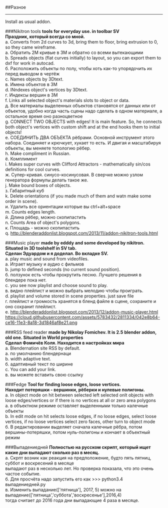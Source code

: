 ##Разное
______________

 Install as usual addon.

###Nikitron tools
  __tools for everyday use. in toolbar SV__    
  __Праздник, который всегда со мной.__    
    a. Converts from 2d curves to 3d, bring them to floor, bring extrusion to 0, so they came wireframe.    
    а. Обратить 2М кривые в 3М и обратно со всеми вытекающими     
    b. Spreads objects (flat curves initially) to layout, so you can export them to dxf for work in autocad.    
    б. Расположить объекты по полу, чтобы хоть как-то упорядочить их перед выводом в чертёж     
    c. Names objects by 3Dtext.    
    в. Имена объектов в 3М   
    d. INndexes object's vertices by 3Dtext.   
    г. Индексы вершин в 3М      
    f. Links all selected object's materials slots to object or data.    
    д. Все материалы выделенных объектов становятся от данных или от объектов, удобно когда часть сцены надо сделать в одном материале, а остальное время оно разноцветное    
    g. CONNECT TWO OBJECTS with edges! It is main feature. So, he connects both object's vertices with custom shift and at the end hooks them to initial objects!    
    е. СОЕДИНИТЬ ДВА ОБЪЕКТА рёбрами. Основной инструмент этого набора. Соединяет и крючкует, хукает то есть. И двигая и масштабируя объекты, вы меняете топологию рёбер.     
    h. Make compliment in Russian.    
    ё. Комплимент   
    i. Makes super curves with Clifford Attractors - mathematically sin/cos definitions for cool curves.    
    ж. Супер-кривая. синусо-косинусовая. В сверчке можно узлом генератора формулы делать такое же.  
    j. Make bound boxes of objects.    
    з. Габаритный куб   
    k. Delete orientations (if you made much of them and watn make some order in scene).    
    и. Удалить все ориентации которые вы ctrl+alt+space   
    m. Counts edges length.    
    й. Длина рёбер, можно скопипастить   
    n. Counts Area of object's polygons.    
    к. Площадь - можно скопипастить    
    q. http://blenderaddonlist.blogspot.com/2013/11/addon-nikitron-tools.html    

###Music player 
  __made by edddy and some developed by nikitron. Situated in 3D toolshelf in SV tab.__    
  __Сделан Эдуардом и я доделал. Во вкладке SV.__    
    a. play music and sound from videofiles.    
    а. Играет музыку и аудио с фильмов   
    b. jump to defined seconds (no current sound position).    
    б. ползунок есть чтобы прокрутить песню. Лучшего решения в блендере пока нет.    
    c. you see now playlist and choose sound to play.    
    в. видно плейлист и можно выбрать мелодию чтобы проиграть.    
    d. playlist and volume stored in scene properties. just save file  
    г. плейлист и громкость хранятся в бленд файле в сцене, сохраните и оно сохранит плейлист.    
    e. http://blenderaddonlist.blogspot.com/2013/12/addon-music-player.html    
    https://cloud.githubusercontent.com/assets/5783432/2811334/042e8b64-ce16-11e3-8a18-3d1846af8e21.png    

###RSS feed reader 
  __made by Nikolay Fomichev. It is 2.5 blender addon, old one. Situated in World properties__    
  __Сделал Фомичёв Коля. Находится в настройках мира__    
    a. Blendernation site RSS by default.     
    а. по умолчанию блендернаци    
    b. width adaptive text.    
    б. адаптивный текст по ширине     
    c. You can add your link.    
    в. вы можете вставить свою ссылку     

###Fedge
  __Tool for finding loose edges, loose vertices.__     
  __Находит потеряшки - вершинки, рёберки и нулевые полигоны.__     
    a. In object mode on hit between selected left selected onlt objects with loose edges/vertices or if there is no vertices at all or zero area polygons    
    а. в объектном режиме оставляет выделенными только калечные объекты    
    b. In edit mode on hit selects loose edges, if no loose edges, select loose vertices, if no loose vertices select zero faces, other turn to object mode    
    б. В редактировании выделяет сначала калечные рёбра, потом вершины-потеряшки, потом нуль-полигоны и кончает в объектный режим    

###Выпадениедней
  __Полностью на русском скрипт, который ищет какие дни выпадают сколько раз в месяц.__     
    а. Скрпт возник как реакция на предположение, будто пять пятниц, суббот и воскресений в месяце     
        выпадают раз в несколько лет. Но проверка показала, что это очень частое событие.    
    б. Для просчёта надо запустить его как >>> python3.4 выпадениедней.py    
    в. Изменить выпадание(['пятница'], 2017, 5) можно на выпадение(['пятница','суббота','воскресенье'],2016,4)    
        тогда считает до 2016 года дни выпадающие 4 раза в месяце.    
